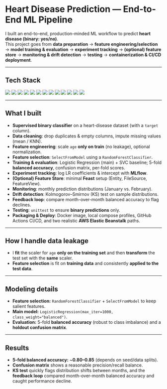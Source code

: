 # Heart Disease Prediction — End-to-End ML Pipeline

I built an end-to-end, production-minded ML workflow to predict **heart disease (binary: yes/no)**.  
This project goes from **data preparation** → **feature engineering/selection** → **model training & evaluation** → **experiment tracking** → **(optional) feature store** → **monitoring & drift detection** → **testing** → **containerization & CI/CD deployment**.

---

## Tech Stack

<p>
  <img src="https://img.shields.io/badge/Python-3.11-3776AB?logo=python&logoColor=white" />
  <img src="https://img.shields.io/badge/numpy-1.26.4-013243?logo=numpy&logoColor=white" />
  <img src="https://img.shields.io/badge/pandas-2.2.2-150458?logo=pandas&logoColor=white" />
  <img src="https://img.shields.io/badge/Matplotlib-3.8.4-11557c?logo=plotly&logoColor=white" />
  <img src="https://img.shields.io/badge/SciPy-1.11.4-8CAAE6?logo=scipy&logoColor=white" />
  <img src="https://img.shields.io/badge/scikit--learn-1.4.2-F7931E?logo=scikitlearn&logoColor=white" />
  <img src="https://img.shields.io/badge/joblib-1.4.2-005571" />
  <img src="https://img.shields.io/badge/MLflow-2.13.2-0194E2?logo=mlflow&logoColor=white" />
  <img src="https://img.shields.io/badge/Feast-Feature%20Store-8A2BE2" />
  <img src="https://img.shields.io/badge/pytest-8.2.1-0A9EDC?logo=pytest&logoColor=white" />
  <img src="https://img.shields.io/badge/Docker-Containerization-2496ED?logo=docker&logoColor=white" />
  <img src="https://img.shields.io/badge/GitHub%20Actions-CI%2FCD-2088FF?logo=githubactions&logoColor=white" />
  <img src="https://img.shields.io/badge/AWS%20Elastic%20Beanstalk-Deploy-FF9900?logo=amazonaws&logoColor=white" />
</p>

---

## What I built

- **Supervised binary classifier** on a heart-disease dataset (with a `target` column).
- **Data cleaning**: drop duplicates & empty columns, impute missing values (mean / KNN).
- **Feature engineering**: scale `age` **only on train** (no leakage), optional normalization.
- **Feature selection**: `SelectFromModel` using a `RandomForestClassifier`.
- **Training & evaluation**: Logistic Regression (main) + SVC baseline; 5-fold **balanced accuracy**, confusion matrix, per-fold scores.
- **Experiment tracking**: log LR coefficients & intercept with **MLflow**.
- **(Optional) Feature Store**: minimal **Feast** setup (Entity, FileSource, FeatureView).
- **Monitoring**: monthly prediction distributions (January vs. February).
- **Drift detection**: Kolmogorov–Smirnov (KS) test on sample distributions.
- **Feedback loop**: compare month-over-month balanced accuracy to flag declines.
- **Testing**: `unittest` to ensure **binary predictions** only.
- **Packaging & Deploy**: Docker image, local compose profiles, GitHub Actions CI/CD, and two realistic **AWS Elastic Beanstalk** paths.

---

## How I handle data leakage

- I **fit** the scaler for `age` **only on the training set** and then **transform** the test set with the **same** scaler.  
- **Feature selection** is fit on **training data** and consistently **applied to the test data**.

---

## Modeling details

- **Feature selection:** `RandomForestClassifier` + `SelectFromModel` to keep salient features.  
- **Main model:** `LogisticRegression(max_iter=1000, class_weight="balanced")`.  
- **Evaluation:** 5-fold **balanced accuracy** (robust to class imbalance) and a **holdout confusion matrix**.

---

## Results

- **5-fold balanced accuracy:** ~**0.80–0.85** (depends on seed/data splits).  
- **Confusion matrix** shows a reasonable precision/recall balance.  
- **KS test** quickly flags distribution shifts between months, and the **feedback loop** compared month-over-month balanced accuracy and caught performance decline.

